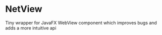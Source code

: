 # NetView
Tiny wrapper for JavaFX WebView component which improves bugs and adds a more intuitive api
